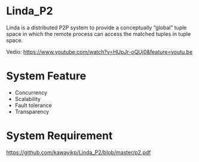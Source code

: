 # Linda_P2
Linda is a distributed P2P system to provide a conceptually “global” tuple space in which the remote process can access the matched tuples in tuple space.

Vedio: https://www.youtube.com/watch?v=HUpJr-oQUj0&feature=youtu.be

# System Feature
- Concurrency
- Scalability
- Fault tolerance
- Transparency

# System Requirement
https://github.com/kawayikp/Linda_P2/blob/master/p2.pdf
